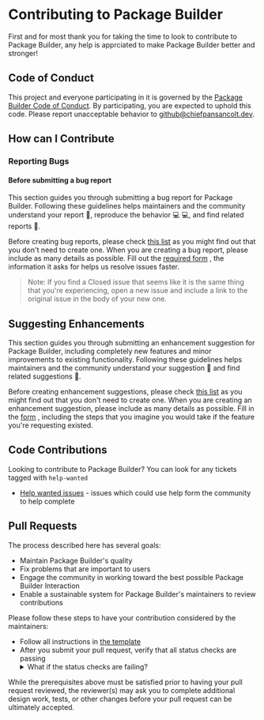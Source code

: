 # Contributing to Package Builder

First and for most thank you for taking the time to look to contribute to
Package Builder, any help is apprciated to make Package Builder better
and stronger!

## Code of Conduct

This project and everyone participating in it is governed by the [Package
Builder Code of Conduct](https://github.com/chiefpansancolt/package-builder/blob/main/.github/CODE_OF_CONDUCT.md).
By participating, you are expected to uphold this code. Please report
unacceptable behavior to github@chiefpansancolt.dev.

## How can I Contribute

### Reporting Bugs

#### Before submitting a bug report

This section guides you through submitting a bug report for Package Builder.
Following these guidelines helps maintainers and the community understand your
report 📝, reproduce the behavior 💻 💻, and find related reports 🔎.

Before creating bug reports, please check [this list](https://github.com/chiefpansancolt/package-builder/issues?q=is%3Aopen+is%3Aissue+label%3Abug)
as you might find out that you don't need to create one. When you are creating
a bug report, please include as many details as possible. Fill out the
[required form](https://github.com/chiefpansancolt/package-builder/issues/new?assignees=chiefpansancolt&labels=bug%2Ctriage&template=bug_report.yml&title=%5BBug%5D%3A+)
, the information it asks for helps us resolve issues faster.

> Note: If you find a Closed issue that seems like it is the same thing that you're experiencing, open a new issue and include a link to the original issue in the body of your new one.

## Suggesting Enhancements

This section guides you through submitting an enhancement suggestion for
Package Builder, including completely new features and minor improvements to
existing functionality. Following these guidelines helps maintainers and the
community understand your suggestion 📝 and find related suggestions 🔎.

Before creating enhancement suggestions, please check [this list](https://github.com/chiefpansancolt/package-builder/issues?q=is%3Aopen+is%3Aissue+label%3Aenhancement)
as you might find out that you don't need to create one. When you are creating
an enhancement suggestion, please include as many details as possible. Fill in
the [form](https://github.com/chiefpansancolt/package-builder/issues/new?assignees=chiefpansancolt&labels=enhancement%2Ctriage&template=feature_request.yml&title=%5BEnhancement%5D%3A+)
, including the steps that you imagine you would take if the feature you're
requesting existed.

## Code Contributions

Looking to contribute to Package Builder? You can look for any tickets tagged with `help-wanted`

- [Help wanted issues](https://github.com/chiefpansancolt/package-builder/issues?q=is%3Aopen+is%3Aissue+label%3A%22help+wanted%22) - issues which could use help form the community to help complete

## Pull Requests

The process described here has several goals:

- Maintain Package Builder's quality
- Fix problems that are important to users
- Engage the community in working toward the best possible Package Builder Interaction
- Enable a sustainable system for Package Builder's maintainers to review contributions

Please follow these steps to have your contribution considered by the maintainers:

- Follow all instructions in [the template](https://github.com/chiefpansancolt/package-builder/blob/main/.github/PULL_REQUEST_TEMPLATE.md)
- After you submit your pull request, verify that all status checks are passing<details><summary>What if the status checks are failing?</summary>If a status check is failing, and you believe that the failure is unrelated to your change, please leave a comment on the pull request explaining why you believe the failure is unrelated. A maintainer will re-run the status check for you. If we conclude that the failure was a false positive, then we will open an issue to track that problem with our status check suite.</details>

While the prerequisites above must be satisfied prior to having your pull request reviewed, the reviewer(s) may ask you to complete additional design work, tests, or other changes before your pull request can be ultimately accepted.
